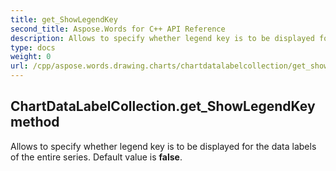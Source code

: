 ```yaml
---
title: get_ShowLegendKey
second_title: Aspose.Words for C++ API Reference
description: Allows to specify whether legend key is to be displayed for the data labels of the entire series. Default value is false. 
type: docs
weight: 0
url: /cpp/aspose.words.drawing.charts/chartdatalabelcollection/get_showlegendkey/
---
```

## ChartDataLabelCollection.get_ShowLegendKey method


Allows to specify whether legend key is to be displayed for the data labels of the entire series. Default value is **false**. 

